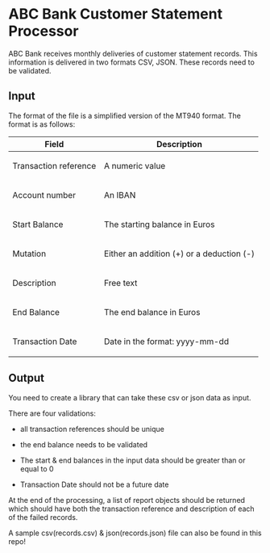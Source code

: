 <div>
<h1>ABC Bank Customer Statement Processor</h1>
</div>
<div>
<div>
<div>
<div>
<p>ABC Bank receives monthly deliveries of customer statement records. This information is delivered in two formats CSV, JSON. These records need to be validated.</p>
</div>
</div>
</div>
<div>
<h2>Input</h2>
<div>
<div>
<p>The format of the file is a simplified version of the MT940 format. The format is as follows:</p>
</div>
<table>
<thead>
<tr>
<th>Field</th>
<th>Description</th>
</tr>
</thead>
<tbody>
<tr>
<td><p>Transaction reference</p></td>
<td class="tableblock halign-left valign-top"><p class="tableblock">A numeric value</p></td>
</tr>
<tr>
<td><p class="tableblock">Account number</p></td>
<td class="tableblock halign-left valign-top"><p class="tableblock">An IBAN</p></td>
</tr>
<tr>
<td class="tableblock halign-left valign-top"><p class="tableblock">Start Balance</p></td>
<td class="tableblock halign-left valign-top"><p class="tableblock">The starting balance in Euros</p></td>
</tr>
<tr>
<td class="tableblock halign-left valign-top"><p class="tableblock">Mutation</p></td>
<td class="tableblock halign-left valign-top"><p class="tableblock">Either an addition (+) or a deduction (-)</p></td>
</tr>
<tr>
<td class="tableblock halign-left valign-top"><p class="tableblock">Description</p></td>
<td class="tableblock halign-left valign-top"><p class="tableblock">Free text</p></td>
</tr>
<tr>
<td class="tableblock halign-left valign-top"><p class="tableblock">End Balance</p></td>
<td class="tableblock halign-left valign-top"><p class="tableblock">The end balance in Euros</p></td>
</tr>
<tr>
    <td class="tableblock halign-left valign-top"><p class="tableblock">Transaction Date</p></td>
    <td class="tableblock halign-left valign-top"><p class="tableblock">Date in the format: yyyy-mm-dd</p></td>
    </tr>
</tbody>
</table>
</div>
</div>
<div class="sect1">
<h2 id="_output">Output</h2>
<div class="sectionbody">
<div class="paragraph">
<p>You need to create a library that can take these csv or json data as input.</p>
<p>There are four validations:</p>
</div>
<div class="ulist">
<ul>
<li>
<p>all transaction references should be unique</p>
</li>
<li>
<p>the end balance needs to be validated</p>
</li>
<li>
<p>The start & end balances in the input data should be greater than or equal to 0</p>
</li>
<li>
    <p>Transaction Date should not be a future date</p>
</li>
</ul>
</div>
<div class="paragraph">
<p>At the end of the processing, a list of report objects should be returned which should have both the transaction reference and description of each of the failed records.</p>

<p>A sample csv(records.csv) & json(records.json) file can also be found in this repo!
</p>
</div>
</div>
</div>
</div>
